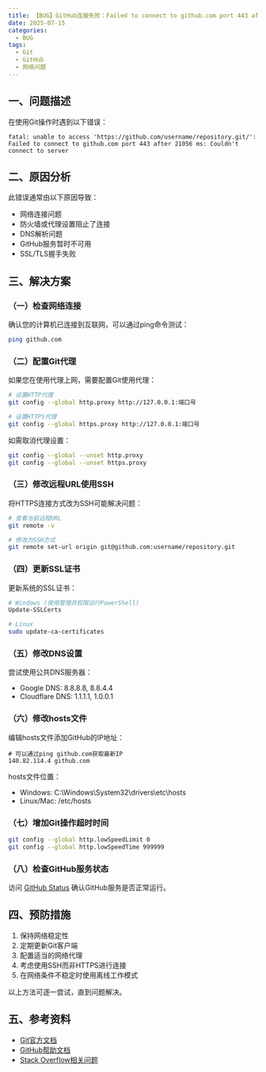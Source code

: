 ```yaml
---
title: 【BUG】GitHub连接失败：Failed to connect to github.com port 443 after 21056 ms: Couldn't connect to server
date: 2025-07-15
categories:
  - BUG
tags:
  - Git
  - GitHub
  - 网络问题
---
```


## 一、问题描述

在使用Git操作时遇到以下错误：

```
fatal: unable to access 'https://github.com/username/repository.git/': Failed to connect to github.com port 443 after 21056 ms: Couldn't connect to server
```

## 二、原因分析

此错误通常由以下原因导致：
- 网络连接问题
- 防火墙或代理设置阻止了连接
- DNS解析问题
- GitHub服务暂时不可用
- SSL/TLS握手失败

## 三、解决方案

### （一）检查网络连接

确认您的计算机已连接到互联网，可以通过ping命令测试：

```bash
ping github.com
```

### （二）配置Git代理

如果您在使用代理上网，需要配置Git使用代理：

```bash
# 设置HTTP代理
git config --global http.proxy http://127.0.0.1:端口号

# 设置HTTPS代理
git config --global https.proxy http://127.0.0.1:端口号
```

如需取消代理设置：

```bash
git config --global --unset http.proxy
git config --global --unset https.proxy
```

### （三）修改远程URL使用SSH

将HTTPS连接方式改为SSH可能解决问题：

```bash
# 查看当前远程URL
git remote -v

# 修改为SSH方式
git remote set-url origin git@github.com:username/repository.git
```

### （四）更新SSL证书

更新系统的SSL证书：

```bash
# Windows (使用管理员权限运行PowerShell)
Update-SSLCerts

# Linux
sudo update-ca-certificates
```

### （五）修改DNS设置

尝试使用公共DNS服务器：
- Google DNS: 8.8.8.8, 8.8.4.4
- Cloudflare DNS: 1.1.1.1, 1.0.0.1

### （六）修改hosts文件

编辑hosts文件添加GitHub的IP地址：

```
# 可以通过ping github.com获取最新IP
140.82.114.4 github.com
```

hosts文件位置：
- Windows: C:\Windows\System32\drivers\etc\hosts
- Linux/Mac: /etc/hosts

### （七）增加Git操作超时时间

```bash
git config --global http.lowSpeedLimit 0
git config --global http.lowSpeedTime 999999
```

### （八）检查GitHub服务状态

访问 [GitHub Status](https://www.githubstatus.com/) 确认GitHub服务是否正常运行。

## 四、预防措施

1. 保持网络稳定性
2. 定期更新Git客户端
3. 配置适当的网络代理
4. 考虑使用SSH而非HTTPS进行连接
5. 在网络条件不稳定时使用离线工作模式

以上方法可逐一尝试，直到问题解决。

## 五、参考资料

- [Git官方文档](https://git-scm.com/doc)
- [GitHub帮助文档](https://docs.github.com/cn)
- [Stack Overflow相关问题](https://stackoverflow.com/questions/tagged/git) 